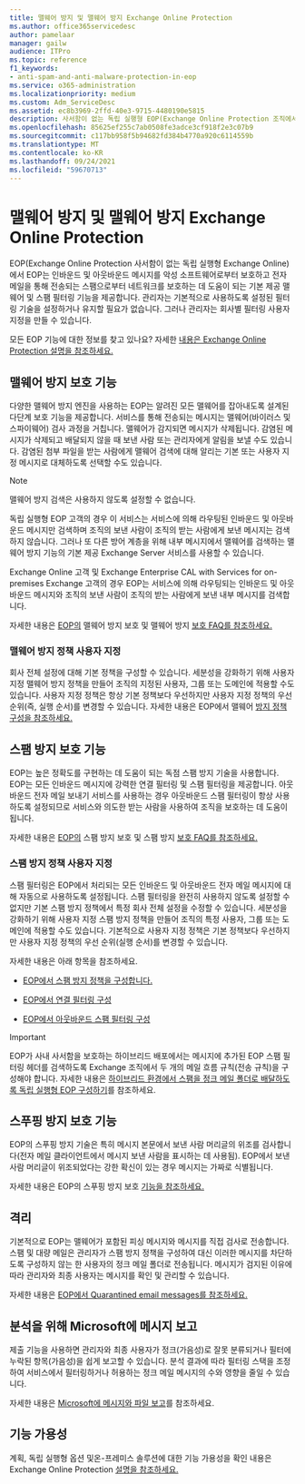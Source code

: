 ```yaml
---
title: 맬웨어 방지 및 맬웨어 방지 Exchange Online Protection
ms.author: office365servicedesc
author: pamelaar
manager: gailw
audience: ITPro
ms.topic: reference
f1_keywords:
- anti-spam-and-anti-malware-protection-in-eop
ms.service: o365-administration
ms.localizationpriority: medium
ms.custom: Adm_ServiceDesc
ms.assetid: ec8b3969-2ffd-40e3-9715-4480190e5815
description: 사서함이 없는 독립 실행형 EOP(Exchange Online Protection 조직에서 사용할 수 있는 스팸 방지 및 맬웨어 방지 Exchange Online 대해 알아보세요.
ms.openlocfilehash: 85625ef255c7ab0508fe3adce3cf918f2e3c07b9
ms.sourcegitcommit: c117bb958f5b94682fd384b4770a920c6114559b
ms.translationtype: MT
ms.contentlocale: ko-KR
ms.lasthandoff: 09/24/2021
ms.locfileid: "59670713"
---
```

# <a name="anti-spam-and-anti-malware-protection-in-exchange-online-protection"></a>맬웨어 방지 및 맬웨어 방지 Exchange Online Protection

EOP(Exchange Online Protection 사서함이 없는 독립 실행형 Exchange Online)에서 EOP는 인바운드 및 아웃바운드 메시지를 악성 소프트웨어로부터 보호하고 전자 메일을 통해 전송되는 스팸으로부터 네트워크를 보호하는 데 도움이 되는 기본 제공 맬웨어 및 스팸 필터링 기능을 제공합니다. 관리자는 기본적으로 사용하도록 설정된 필터링 기술을 설정하거나 유지할 필요가 없습니다. 그러나 관리자는 회사별 필터링 사용자 지정을 만들 수 있습니다.

모든 EOP 기능에 대한 정보를 찾고 있나요? 자세한 [내용은 Exchange Online Protection 설명을 참조하세요.](exchange-online-protection-service-description.md)

## <a name="anti-malware-protection"></a>맬웨어 방지 보호 기능

다양한 맬웨어 방지 엔진을 사용하는 EOP는 알려진 모든 맬웨어를 잡아내도록 설계된 다단계 보호 기능을 제공합니다. 서비스를 통해 전송되는 메시지는 맬웨어(바이러스 및 스파이웨어) 검사 과정을 거칩니다. 맬웨어가 감지되면 메시지가 삭제됩니다. 감염된 메시지가 삭제되고 배달되지 않을 때 보낸 사람 또는 관리자에게 알림을 보낼 수도 있습니다. 감염된 첨부 파일을 받는 사람에게 맬웨어 검색에 대해 알리는 기본 또는 사용자 지정 메시지로 대체하도록 선택할 수도 있습니다.

> [!NOTE] 
> 맬웨어 방지 검색은 사용하지 않도록 설정할 수 없습니다.

독립 실행형 EOP 고객의 경우 이 서비스는 서비스에 의해 라우팅된 인바운드 및 아웃바운드 메시지만 검색하며 조직의 보낸 사람이 조직의 받는 사람에게 보낸 메시지는 검색하지 않습니다. 그러나 또 다른 방어 계층을 위해 내부 메시지에서 맬웨어를 검색하는 맬웨어 방지 기능의 기본 제공 Exchange Server 서비스를 사용할 수 있습니다.

Exchange Online 고객 및 Exchange Enterprise CAL with Services for on-premises Exchange 고객의 경우 EOP는 서비스에 의해 라우팅되는 인바운드 및 아웃바운드 메시지와 조직의 보낸 사람이 조직의 받는 사람에게 보낸 내부 메시지를 검색합니다.

자세한 내용은 [EOP의](/microsoft-365/security/office-365-security/anti-malware-protection) 맬웨어 방지 보호 및 맬웨어 방지 [보호 FAQ를 참조하세요.](/microsoft-365/security/office-365-security/anti-malware-protection-faq-eop)

### <a name="customize-anti-malware-policies"></a>맬웨어 방지 정책 사용자 지정

회사 전체 설정에 대해 기본 정책을 구성할 수 있습니다. 세분성을 강화하기 위해 사용자 지정 맬웨어 방지 정책을 만들어 조직의 지정된 사용자, 그룹 또는 도메인에 적용할 수도 있습니다. 사용자 지정 정책은 항상 기본 정책보다 우선하지만 사용자 지정 정책의 우선 순위(즉, 실행 순서)를 변경할 수 있습니다. 자세한 내용은 EOP에서 맬웨어 [방지 정책 구성을 참조하세요.](/microsoft-365/security/office-365-security/configure-anti-malware-policies)

## <a name="anti-spam-protection"></a>스팸 방지 보호 기능

EOP는 높은 정확도를 구현하는 데 도움이 되는 독점 스팸 방지 기술을 사용합니다. EOP는 모든 인바운드 메시지에 강력한 연결 필터링 및 스팸 필터링을 제공합니다. 아웃바운드 전자 메일 보내기 서비스를 사용하는 경우 아웃바운드 스팸 필터링이 항상 사용하도록 설정되므로 서비스와 의도한 받는 사람을 사용하여 조직을 보호하는 데 도움이 됩니다.

자세한 내용은 [EOP의](/microsoft-365/security/office-365-security/anti-spam-protection) 스팸 방지 보호 및 스팸 방지 [보호 FAQ를 참조하세요.](/microsoft-365/security/office-365-security/anti-spam-protection-faq)

### <a name="customize-anti-spam-policies"></a>스팸 방지 정책 사용자 지정

스팸 필터링은 EOP에서 처리되는 모든 인바운드 및 아웃바운드 전자 메일 메시지에 대해 자동으로 사용하도록 설정됩니다. 스팸 필터링을 완전히 사용하지 않도록 설정할 수 없지만 기본 스팸 방지 정책에서 특정 회사 전체 설정을 수정할 수 있습니다. 세분성을 강화하기 위해 사용자 지정 스팸 방지 정책을 만들어 조직의 특정 사용자, 그룹 또는 도메인에 적용할 수도 있습니다. 기본적으로 사용자 지정 정책은 기본 정책보다 우선하지만 사용자 지정 정책의 우선 순위(실행 순서)를 변경할 수 있습니다.

자세한 내용은 아래 항목을 참조하세요.

- [EOP에서 스팸 방지 정책을 구성합니다.](/microsoft-365/security/office-365-security/configure-your-spam-filter-policies)

- [EOP에서 연결 필터링 구성](/microsoft-365/security/office-365-security/configure-the-connection-filter-policy)

- [EOP에서 아웃바운드 스팸 필터링 구성](/microsoft-365/security/office-365-security/configure-the-outbound-spam-policy)

> [!IMPORTANT]
> EOP가 사내 사서함을 보호하는 하이브리드 배포에서는 메시지에 추가된 EOP 스팸 필터링 헤더를 검색하도록 Exchange 조직에서 두 개의 메일 흐름 규칙(전송 규칙)을 구성해야 합니다. 자세한 내용은 [하이브리드 환경에서 스팸을 정크 메일 폴더로 배달하도록 독립 실행형 EOP 구성하기](/microsoft-365/security/office-365-security/ensure-that-spam-is-routed-to-each-user-s-junk-email-folder)를 참조하세요.

## <a name="anti-spoofing-protection"></a>스푸핑 방지 보호 기능

EOP의 스푸핑 방지 기술은 특히 메시지 본문에서 보낸 사람 머리글의 위조를 검사합니다(전자 메일 클라이언트에서 메시지 보낸 사람을 표시하는 데 사용됨). EOP에서 보낸 사람 머리글이 위조되었다는 강한 확신이 있는 경우 메시지는 가짜로 식별됩니다.

자세한 내용은 EOP의 스푸핑 방지 보호 [기능을 참조하세요.](/microsoft-365/security/office-365-security/anti-spoofing-protection)

## <a name="quarantine"></a>격리

기본적으로 EOP는 맬웨어가 포함된 피싱 메시지와 메시지를 직접 검사로 전송합니다. 스팸 및 대량 메일은 관리자가 스팸 방지 정책을 구성하여 대신 이러한 메시지를 차단하도록 구성하지 않는 한 사용자의 정크 메일 폴더로 전송됩니다. 메시지가 검지된 이유에 따라 관리자와 최종 사용자는 메시지를 확인 및 관리할 수 있습니다.

자세한 내용은 [EOP에서 Quarantined email messages를 참조하세요.](/microsoft-365/security/office-365-security/quarantine-email-messages)

## <a name="report-messages-to-microsoft-for-analysis"></a>분석을 위해 Microsoft에 메시지 보고

제출 기능을 사용하면 관리자와 최종 사용자가 정크(가음성)로 잘못 분류되거나 필터에 누락된 항목(가음성)을 쉽게 보고할 수 있습니다. 분석 결과에 따라 필터링 스택을 조정하여 서비스에서 필터링하거나 허용하는 정크 메일 메시지의 수와 영향을 줄일 수 있습니다.

자세한 내용은 [Microsoft에 메시지와 파일 보고](/microsoft-365/security/office-365-security/report-junk-email-messages-to-microsoft)를 참조하세요.

## <a name="feature-availability"></a>기능 가용성

계획, 독립 실행형 옵션 및온-프레미스 솔루션에 대한 기능 가용성을 확인 내용은 Exchange Online Protection [설명을 참조하세요.](exchange-online-protection-service-description.md)
